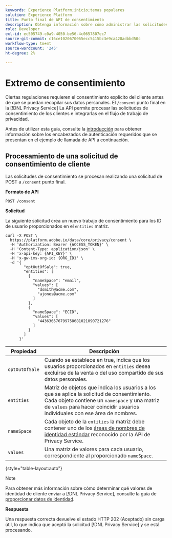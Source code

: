 ```yaml
---
keywords: Experience Platform;inicio;temas populares
solution: Experience Platform
title: Punto final de API de consentimiento
description: Obtenga información sobre cómo administrar las solicitudes de consentimiento de los clientes para aplicaciones de Experience Cloud mediante la API de Privacy Service.
role: Developer
exl-id: ec505749-c0a9-4050-be56-4c0657807ec7
source-git-commit: c16ce1020670065ecc5415bc3e9ca428adbbd50c
workflow-type: tm+mt
source-wordcount: '245'
ht-degree: 2%

---
```


# Extremo de consentimiento

Ciertas regulaciones requieren el consentimiento explícito del cliente antes de que se puedan recopilar sus datos personales. El `/consent` punto final en la [!DNL Privacy Service] La API permite procesar las solicitudes de consentimiento de los clientes e integrarlas en el flujo de trabajo de privacidad.

Antes de utilizar esta guía, consulte la [introducción](./getting-started.md) para obtener información sobre los encabezados de autenticación requeridos que se presentan en el ejemplo de llamada de API a continuación.

## Procesamiento de una solicitud de consentimiento de cliente

Las solicitudes de consentimiento se procesan realizando una solicitud de POST a `/consent` punto final.

**Formato de API**

```http
POST /consent
```

**Solicitud**

La siguiente solicitud crea un nuevo trabajo de consentimiento para los ID de usuario proporcionados en el `entities` matriz.

```shell
curl -X POST \
  https://platform.adobe.io/data/core/privacy/consent \
  -H 'Authorization: Bearer {ACCESS_TOKEN}' \
  -H 'Content-Type: application/json' \
  -H 'x-api-key: {API_KEY}' \
  -H 'x-gw-ims-org-id: {ORG_ID}' \
  -d '{
        "optOutOfSale": true,
        "entities": [
          {
            "nameSpace": "email",
            "values": [
              "dsmith@acme.com",
              "ajones@acme.com"
            ]
          },
          {
            "nameSpace": "ECID",
            "values": [
              "443636576799758681021090721276"
            ]
          }
        ]
      }'
```

| Propiedad | Descripción |
| --- | --- |
| `optOutOfSale` | Cuando se establece en true, indica que los usuarios proporcionados en `entities` desea excluirse de la venta o del uso compartido de sus datos personales. |
| `entities` | Matriz de objetos que indica los usuarios a los que se aplica la solicitud de consentimiento. Cada objeto contiene un `namespace` y una matriz de `values` para hacer coincidir usuarios individuales con ese área de nombres. |
| `nameSpace` | Cada objeto de la `entities` la matriz debe contener uno de los [áreas de nombres de identidad estándar](./appendix.md#standard-namespaces) reconocido por la API de Privacy Service. |
| `values` | Una matriz de valores para cada usuario, correspondiente al proporcionado `nameSpace`. |

{style="table-layout:auto"}

>[!NOTE]
>
>Para obtener más información sobre cómo determinar qué valores de identidad de cliente enviar a [!DNL Privacy Service], consulte la guía de [proporcionar datos de identidad](../identity-data.md).

**Respuesta**

Una respuesta correcta devuelve el estado HTTP 202 (Aceptado) sin carga útil, lo que indica que aceptó la solicitud [!DNL Privacy Service] y se está procesando.
